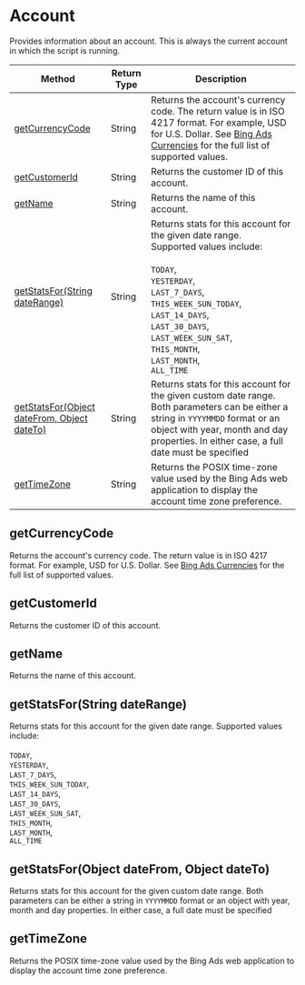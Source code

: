 # Account
Provides information about an account. This is always the current account in which the script is running.

|Method|Return Type|Description|
|-|-|-
[getCurrencyCode]('#getcurrencycode')|String|Returns the account's currency code. The return value is in ISO 4217 format. For example, USD for U.S. Dollar. See [Bing Ads Currencies](https://docs.microsoft.com/en-us/bingads/guides/currencies) for the full list of supported values. <br />
[getCustomerId]('#getcustomerid')|String|Returns the customer ID of this account.
[getName]('#getname')|String|Returns the name of this account.
[getStatsFor(String dateRange)]('#getstatsfor~string-daterange~')|String|Returns stats for this account for the given date range.<br />Supported values include:<br /><br /> `TODAY`,<br /> `YESTERDAY`,<br /> `LAST_7_DAYS`,<br /> `THIS_WEEK_SUN_TODAY`,<br /> `LAST_14_DAYS`,<br /> `LAST_30_DAYS`,<br /> `LAST_WEEK_SUN_SAT`,<br /> `THIS_MONTH`,<br /> `LAST_MONTH`,<br /> `ALL_TIME`<br />
[getStatsFor(Object dateFrom, Object dateTo)]('#getstatsfor~object-datefrom_-object-dateto~')|String|Returns stats for this account for the given custom date range. Both parameters can be either a  string in `YYYYMMDD` format or an object with year, month and day properties. In either case, a full date must be specified<br />
[getTimeZone]('#gettimezone')|String|Returns the POSIX time-zone value used by the Bing Ads web application to display the account time zone preference. <br />

## <a name="getcurrencycode"></a>getCurrencyCode
Returns the account's currency code. The return value is in ISO 4217 format. For example, USD for U.S. Dollar. See [Bing Ads Currencies](https://docs.microsoft.com/en-us/bingads/guides/currencies) for the full list of supported values. 


## <a name="getcustomerid"></a>getCustomerId
Returns the customer ID of this account.

## <a name="getname"></a>getName
Returns the name of this account.

## <a name="getstatsfor~string-daterange~"></a>getStatsFor(String dateRange)
Returns stats for this account for the given date range.
Supported values include:<br /><br /> `TODAY`,<br /> `YESTERDAY`,<br /> `LAST_7_DAYS`,<br /> `THIS_WEEK_SUN_TODAY`,<br /> `LAST_14_DAYS`,<br /> `LAST_30_DAYS`,<br /> `LAST_WEEK_SUN_SAT`,<br /> `THIS_MONTH`,<br /> `LAST_MONTH`,<br /> `ALL_TIME`<br />


## <a name="getstatsfor~object-datefrom_-object-dateto~"></a>getStatsFor(Object dateFrom, Object dateTo)
Returns stats for this account for the given custom date range. Both parameters can be either a  string in `YYYYMMDD` format or an object with year, month and day properties. In either case, a full date must be specified


## <a name="gettimezone"></a>getTimeZone
Returns the POSIX time-zone value used by the Bing Ads web application to display the account time zone preference. 


